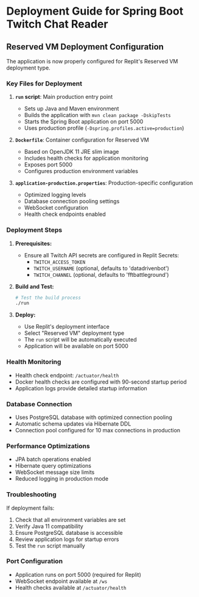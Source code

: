 # Deployment Guide for Spring Boot Twitch Chat Reader

## Reserved VM Deployment Configuration

The application is now properly configured for Replit's Reserved VM deployment type.

### Key Files for Deployment

1. **`run` script**: Main production entry point
   - Sets up Java and Maven environment
   - Builds the application with `mvn clean package -DskipTests`
   - Starts the Spring Boot application on port 5000
   - Uses production profile (`-Dspring.profiles.active=production`)

2. **`Dockerfile`**: Container configuration for Reserved VM
   - Based on OpenJDK 11 JRE slim image
   - Includes health checks for application monitoring
   - Exposes port 5000
   - Configures production environment variables

3. **`application-production.properties`**: Production-specific configuration
   - Optimized logging levels
   - Database connection pooling settings
   - WebSocket configuration
   - Health check endpoints enabled

### Deployment Steps

1. **Prerequisites:**
   - Ensure all Twitch API secrets are configured in Replit Secrets:
     - `TWITCH_ACCESS_TOKEN`
     - `TWITCH_USERNAME` (optional, defaults to 'datadrivenbot')
     - `TWITCH_CHANNEL` (optional, defaults to 'fftbattleground')

2. **Build and Test:**
   ```bash
   # Test the build process
   ./run
   ```

3. **Deploy:**
   - Use Replit's deployment interface
   - Select "Reserved VM" deployment type
   - The `run` script will be automatically executed
   - Application will be available on port 5000

### Health Monitoring

- Health check endpoint: `/actuator/health`
- Docker health checks are configured with 90-second startup period
- Application logs provide detailed startup information

### Database Connection

- Uses PostgreSQL database with optimized connection pooling
- Automatic schema updates via Hibernate DDL
- Connection pool configured for 10 max connections in production

### Performance Optimizations

- JPA batch operations enabled
- Hibernate query optimizations
- WebSocket message size limits
- Reduced logging in production mode

### Troubleshooting

If deployment fails:

1. Check that all environment variables are set
2. Verify Java 11 compatibility
3. Ensure PostgreSQL database is accessible
4. Review application logs for startup errors
5. Test the `run` script manually

### Port Configuration

- Application runs on port 5000 (required for Replit)
- WebSocket endpoint available at `/ws`
- Health checks available at `/actuator/health`